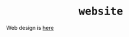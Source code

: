 <h1 align='center'>
    <samp>website</samp>
</h1>

Web design is [here](https://www.figma.com/file/vKdEACDaFBXV9WjTKMoR3r/Portfolio?node-id=0%3A1)
